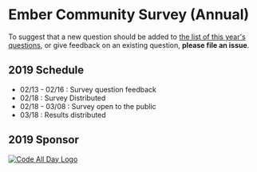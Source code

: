 # Ember Community Survey (Annual)

To suggest that a new question should be added to [the list of this year's questions](https://github.com/ember-learn/annual-community-survey/blob/master/2019/survey-questions.md), or give feedback on an existing question, **please file an issue**. 


## 2019 Schedule

* 02/13 - 02/16 : Survey question feedback
* 02/18 : Survey Distributed
* 02/18 - 03/08 : Survey open to the public
* 03/18 : Results distributed


## 2019 Sponsor

[![Code All Day Logo](https://user-images.githubusercontent.com/33584866/52722439-3811a080-2f71-11e9-9774-632157463a7c.png)](http://codeallday.com/)
